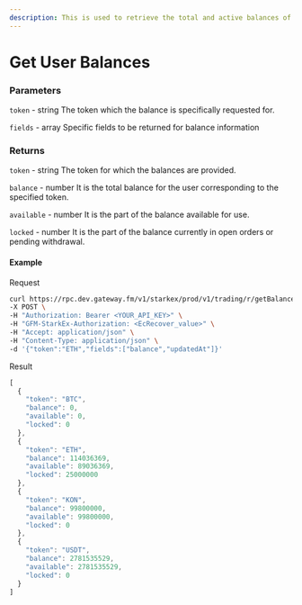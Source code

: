 ```yaml
---
description: This is used to retrieve the total and active balances of a user per token. Active balance is the balance that is currently available. Total balance (specified as balance) is the sum of all the balances including those locked for trading.
---
```

# Get User Balances

### **Parameters**
`token` - string
The token which the balance is specifically requested for.

`fields` - array
Specific fields to be returned for balance information

### **Returns**
`token` - string
The token for which the balances are provided.

`balance` - number
It is the total balance for the user corresponding to the specified token.

`available` - number
It is the part of the balance available for use.

`locked` - number
It is the part of the balance currently in open orders or pending withdrawal.

#### **Example**

Request

```bash
curl https://rpc.dev.gateway.fm/v1/starkex/prod/v1/trading/r/getBalanceForUser/{userEthAddress} \
-X POST \
-H "Authorization: Bearer <YOUR_API_KEY>" \
-H "GFM-StarkEx-Authorization: <EcRecover_value>" \
-H "Accept: application/json" \
-H "Content-Type: application/json" \  
-d '{"token":"ETH","fields":["balance","updatedAt"]}'
```


Result

```javascript
[
  {
    "token": "BTC",
    "balance": 0,
    "available": 0,
    "locked": 0
  },
  {
    "token": "ETH",
    "balance": 114036369,
    "available": 89036369,
    "locked": 25000000
  },
  {
    "token": "KON",
    "balance": 99800000,
    "available": 99800000,
    "locked": 0
  },
  {
    "token": "USDT",
    "balance": 2781535529,
    "available": 2781535529,
    "locked": 0
  }
]
```